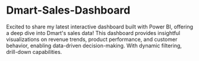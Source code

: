 # Dmart-Sales-Dashboard
Excited to share my latest interactive dashboard built with Power BI, offering a deep dive into Dmart's sales data! This dashboard provides insightful visualizations on revenue trends, product performance, and customer behavior, enabling data-driven decision-making. With dynamic filtering, drill-down capabilities.
